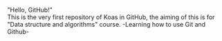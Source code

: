 "Hello, GitHub!"  
This is the very first repository of Koas in GitHub, the aiming of this is for "Data structure and algorithms" course.
-Learning how to use Git and Github-
